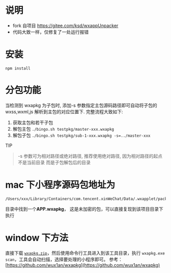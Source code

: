 # 说明

- fork 自项目 https://gitee.com/ksd/wxappUnpacker
- 代码大致一样，仅修复了一处运行报错

# 安装

```
npm install
```

# 分包功能

当检测到 wxapkg 为子包时, 添加-s 参数指定主包源码路径即可自动将子包的 wxss,wxml,js 解析到主包的对应位置下. 完整流程大致如下:

1. 获取主包和若干子包
2. 解包主包 `./bingo.sh testpkg/master-xxx.wxapkg`
3. 解包子包 `./bingo.sh testpkg/sub-1-xxx.wxapkg -s=../master-xxx`

TIP

> -s 参数可为相对路径或绝对路径, 推荐使用绝对路径, 因为相对路径的起点不是当前目录 而是子包解包后的目录

# mac 下小程序源码包地址为

```
/Users/xxx/Library/Containers/com.tencent.xinWeChat/Data/.wxapplet/packages/xxxxxxxx/xx
```

目录中找到一个**APP.wxapkg**， 这是未加密的包，可以直接复现到该项目目录下执行

# window 下方法

直接下载 [`wxapkg.zip`](https://github.com/jiangjiang01/wxapp-unpacker/releases/tag/0.0.1)，然后使用命令行工具进入到该工具目录，执行 `wxapkg.exe scan`，工具会自动扫描，选择要处理的小程序即可。
参考：[https://github.com/wux1an/wxapkg](https://github.com/wux1an/wxapkg)
